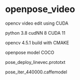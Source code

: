 # openpose_video
opencv video edit using CUDA

python 3.8 cudNN 8 CUDA 11

opencv 4.5.1 build with CMAKE


openpose model COCO

pose_deploy_linevec.prototxt

pose_iter_440000.caffemodel
